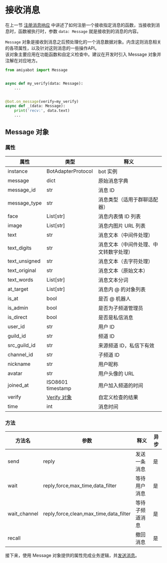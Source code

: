 # 接收消息

在上一节 [注册消息响应](/develop/basic/messageHandler)
中讲述了如何注册一个接收指定消息的函数，当接收到消息时，函数被执行时，参数 `data: Message` 就是接收到的消息的内容。

`Message` 对象是接收到消息之后预处理化的一个消息数据对象。内含这则消息相关的各项属性，以及针对这则消息的一些操作API。<br>
该对象主要应用在功能函数和自定义检查中。建议在开发时引入 Message 对象并注解在对应地方。

```python {1}
from amiyabot import Message


async def my_verify(data: Message):
    ...


@bot.on_message(verify=my_verify)
async def _(data: Message):
    print('recv:', data.text)
    ...
```

## Message 对象

### 属性

| 属性            | 类型                                                                                            | 释义                  |
|---------------|-----------------------------------------------------------------------------------------------|---------------------|
| instance      | BotAdapterProtocol                                                                            | bot 实例              |
| message       | dict                                                                                          | 原始消息字典              |
| message_id    | str                                                                                           | 消息 ID               |
| message_type  | str                                                                                           | 消息类型（适用于群聊适配器）      |
| face          | List[str]                                                                                     | 消息内表情 ID 列表         |
| image         | List[str]                                                                                     | 消息内图片 URL 列表        |
| text          | str                                                                                           | 消息文本（中间件处理）         |
| text_digits   | str                                                                                           | 消息文本（中间件处理、中文转数字处理） |
| text_unsigned | str                                                                                           | 消息文本（去字符处理）         |
| text_original | str                                                                                           | 消息文本（原始文本）          |
| text_words    | List[str]                                                                                     | 消息文本分词              |
| at_target     | List[str]                                                                                     | 消息内 @ 的对象列表         |
| is_at         | bool                                                                                          | 是否 @ 机器人            |
| is_admin      | bool                                                                                          | 是否为子频道管理员           |
| is_direct     | bool                                                                                          | 是否是私信消息             |
| user_id       | str                                                                                           | 用户 ID               |
| guild_id      | str                                                                                           | 频道 ID               |
| src_guild_id  | str                                                                                           | 来源频道 ID，私信下有效       |
| channel_id    | str                                                                                           | 子频道 ID              |
| nickname      | str                                                                                           | 用户昵称                |
| avatar        | str                                                                                           | 用户头像的 URL           |
| joined_at     | ISO8601 timestamp                                                                             | 用户加入频道的时间           |
| verify        | [Verify 对象](/develop/basic/messageHandler.html#%E8%87%AA%E5%AE%9A%E4%B9%89%E6%A3%80%E6%9F%A5) | 自定义检查的结果            |
| time          | int                                                                                           | 消息时间                |

### 方法

| 方法名          | 参数                                     | 释义      | 异步 |
|--------------|----------------------------------------|---------|----|
| send         | reply                                  | 发送一条消息  | 是  |
| wait         | reply,force,max_time,data_filter       | 等待用户消息  | 是  |
| wait_channel | reply,force,clean,max_time,data_filter | 等待子频道消息 | 是  |
| recall       |                                        | 撤回消息    | 是  |

接下来，使用 Message 对象提供的属性完成业务逻辑，并[发送消息](/develop/basic/sendMessage)。
